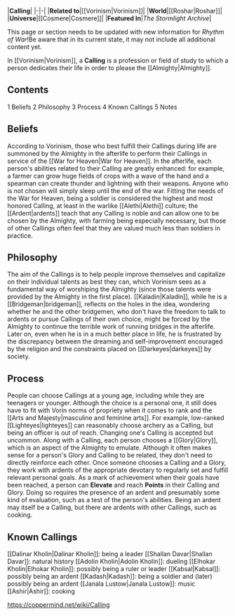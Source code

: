 |**Calling**|
|-|-|
|**Related to**|[[Vorinism\|Vorinism]]|
|**World**|[[Roshar\|Roshar]]|
|**Universe**|[[Cosmere\|Cosmere]]|
|**Featured In**|*The Stormlight Archive*|

This page or section needs to be updated with new information for *Rhythm of War*!Be aware that in its current state, it may not include all additional content yet.

In [[Vorinism\|Vorinism]], a **Calling** is a profession or field of study to which a person dedicates their life in order to please the [[Almighty\|Almighty]].

## Contents

1 Beliefs
2 Philosophy
3 Process
4 Known Callings
5 Notes


## Beliefs
According to Vorinism, those who best fulfill their Callings during life are summoned by the Almighty in the afterlife to perform their Callings in service of the [[War for Heaven\|War for Heaven]]. In the afterlife, each person's abilities related to their Calling are greatly enhanced: for example, a farmer can grow huge fields of crops with a wave of the hand and a spearman can create thunder and lightning with their weapons. Anyone who is not chosen will simply sleep until the end of the war.
Fitting the needs of the War for Heaven, being a soldier is considered the highest and most honored Calling, at least in the warlike [[Alethi\|Alethi]] culture; the [[Ardent\|ardents]] teach that any Calling is noble and can allow one to be chosen by the Almighty, with farming being especially necessary, but those of other Callings often feel that they are valued much less than soldiers in practice.

## Philosophy
The aim of the Callings is to help people improve themselves and capitalize on their individual talents as best they can, which Vorinism sees as a fundamental way of worshiping the Almighty (since those talents were provided by the Almighty in the first place).
[[Kaladin\|Kaladin]], while he is a [[Bridgeman\|bridgeman]], reflects on the holes in the idea, wondering whether he and the other bridgemen, who don't have the freedom to talk to ardents or pursue Callings of their own choice, might be forced by the Almighty to continue the terrible work of running bridges in the afterlife. Later on, even when he is in a much better place in life, he is frustrated by the discrepancy between the dreaming and self-improvement encouraged by the religion and the constraints placed on [[Darkeyes\|darkeyes]] by society.

## Process
People can choose Callings at a young age, including while they are teenagers or younger. Although the choice is a personal one, it still does have to fit with Vorin norms of propriety when it comes to rank and the [[Arts and Majesty\|masculine and feminine arts]]. For example, low-ranked [[Lighteyes\|lighteyes]] can reasonably choose archery as a Calling, but being an officer is out of reach. Changing one's Calling is accepted but uncommon.
Along with a Calling, each person chooses a [[Glory\|Glory]], which is an aspect of the Almighty to emulate. Although it often makes sense for a person's Glory and Calling to be related, they don't need to directly reinforce each other.
Once someone chooses a Calling and a Glory, they work with ardents of the appropriate devotary to regularly set and fulfill relevant personal goals. As a mark of achievement when their goals have been reached, a person can **Elevate** and reach **Points** in their Calling and Glory. Doing so requires the presence of an ardent and presumably some kind of evaluation, such as a test of the person's abilities.
Being an ardent may itself be a Calling, but there are ardents with other Callings, such as cooking.

## Known Callings

[[Dalinar Kholin\|Dalinar Kholin]]: being a leader
[[Shallan Davar\|Shallan Davar]]: natural history
[[Adolin Kholin\|Adolin Kholin]]: dueling
[[Elhokar Kholin\|Elhokar Kholin]]: possibly being a ruler or leader
[[Kabsal\|Kabsal]]: possibly being an ardent
[[Kadash\|Kadash]]: being a soldier and (later) possibly being an ardent
[[Janala Lustow\|Janala Lustow]]: music
[[Ashir\|Ashir]]: cooking



https://coppermind.net/wiki/Calling